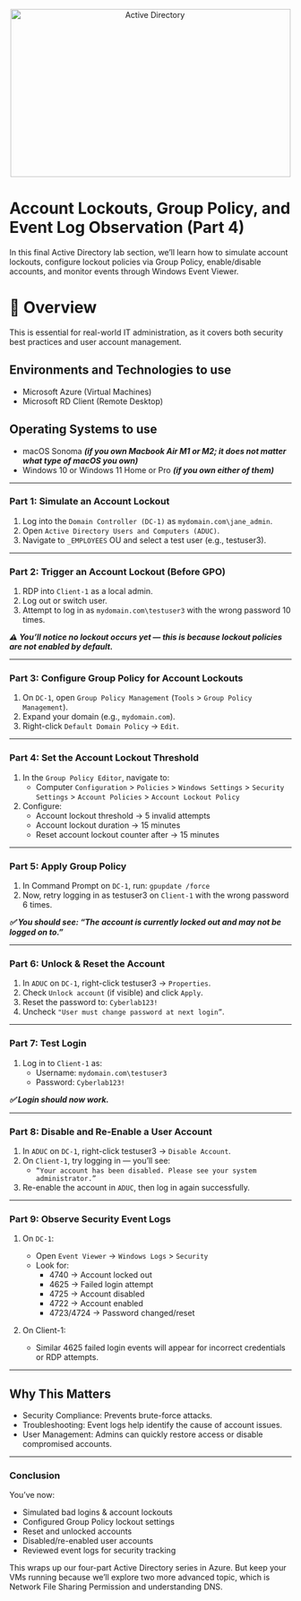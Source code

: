 <p align="center">
<img src="https://i.imgur.com/Ucqw15T.jpeg" alt="Active Directory" width=500 height=300/> 
</p>

<h1>Account Lockouts, Group Policy, and Event Log Observation (Part 4)</h1>
<p>In this final Active Directory lab section, we’ll learn how to simulate account lockouts, configure lockout policies via Group Policy, enable/disable accounts, and monitor events through Windows Event Viewer. </p>

<h1>🧠 Overview</h1>
<p>This is essential for real-world IT administration, as it covers both security best practices and user account management.</p>

<h2>Environments and Technologies to use</h2>

- Microsoft Azure (Virtual Machines)
- Microsoft RD Client (Remote Desktop)

<h2>Operating Systems to use</h2>

- macOS Sonoma ***(if you own Macbook Air M1 or M2; it does not matter what type of macOS you own)***
- Windows 10 or Windows 11 Home or Pro ***(if you own either of them)***

-----

### Part 1: Simulate an Account Lockout

1.	Log into the `Domain Controller (DC-1)` as `mydomain.com\jane_admin`.
2.	Open `Active Directory Users and Computers (ADUC)`.
3.	Navigate to `_EMPLOYEES` OU and select a test user (e.g., testuser3).

-----

### Part 2: Trigger an Account Lockout (Before GPO)

1.	RDP into `Client-1` as a local admin.
2.	Log out or switch user.
3.	Attempt to log in as `mydomain.com\testuser3` with the wrong password 10 times.


***⚠️ You’ll notice no lockout occurs yet — this is because lockout policies are not enabled by default.***

-----

### Part 3: Configure Group Policy for Account Lockouts

1.	On `DC-1`, open `Group Policy Management` (`Tools` > `Group Policy Management`).
2.	Expand your domain (e.g., `mydomain.com`).
3.	Right-click `Default Domain Policy` → `Edit`.

-----

### Part 4: Set the Account Lockout Threshold

1.	In the `Group Policy Editor`, navigate to:
     - Computer `Configuration` > `Policies` > `Windows Settings` > `Security Settings` > `Account Policies` > `Account Lockout Policy`
2.	Configure:
      - Account lockout threshold → 5 invalid attempts
      - Account lockout duration → 15 minutes
      - Reset account lockout counter after → 15 minutes

-----

### Part 5:  Apply Group Policy

1. In Command Prompt on `DC-1`, run: `gpupdate /force`
2. Now, retry logging in as testuser3 on `Client-1` with the wrong password 6 times.

***✅ You should see: “The account is currently locked out and may not be logged on to.”***

-----

### Part 6: Unlock & Reset the Account

1.	In `ADUC` on `DC-1`, right-click testuser3 → `Properties`.
2.	Check `Unlock account` (if visible) and click `Apply`.
3.	Reset the password to: `Cyberlab123!`
4.	Uncheck `"User must change password at next login”`.

-----

### Part 7: Test Login

1. Log in to `Client-1` as:
   - Username: `mydomain.com\testuser3`
   - Password: `Cyberlab123!`
  
***✅ Login should now work.***

-----

### Part 8: Disable and Re-Enable a User Account
	
1.	In `ADUC` on `DC-1`, right-click testuser3 → `Disable Account`.
2.	On `Client-1`, try logging in — you’ll see:
    - `“Your account has been disabled. Please see your system administrator.”`
3.	Re-enable the account in `ADUC`, then log in again successfully.

-----

### Part 9: Observe Security Event Logs

1. On `DC-1`:
    - Open `Event Viewer` → `Windows Logs` > `Security`
    - Look for:
	  - 4740 → Account locked out
      - 4625 → Failed login attempt
      - 4725 → Account disabled
      - 4722 → Account enabled
      - 4723/4724 → Password changed/reset

2. On Client-1:
   - Similar 4625 failed login events will appear for incorrect credentials or RDP attempts.
  
-----

<h2>Why This Matters</h2>

- Security Compliance: Prevents brute-force attacks.
- Troubleshooting: Event logs help identify the cause of account issues.
- User Management: Admins can quickly restore access or disable compromised accounts.

-----

### Conclusion

You’ve now:

   - Simulated bad logins & account lockouts
   - Configured Group Policy lockout settings
   - Reset and unlocked accounts
   - Disabled/re-enabled user accounts
   - Reviewed event logs for security tracking

<p>This wraps up our four-part Active Directory series in Azure. But keep your VMs running because we’ll explore two more advanced topic, which is Network File Sharing Permission and understanding DNS.</p>
